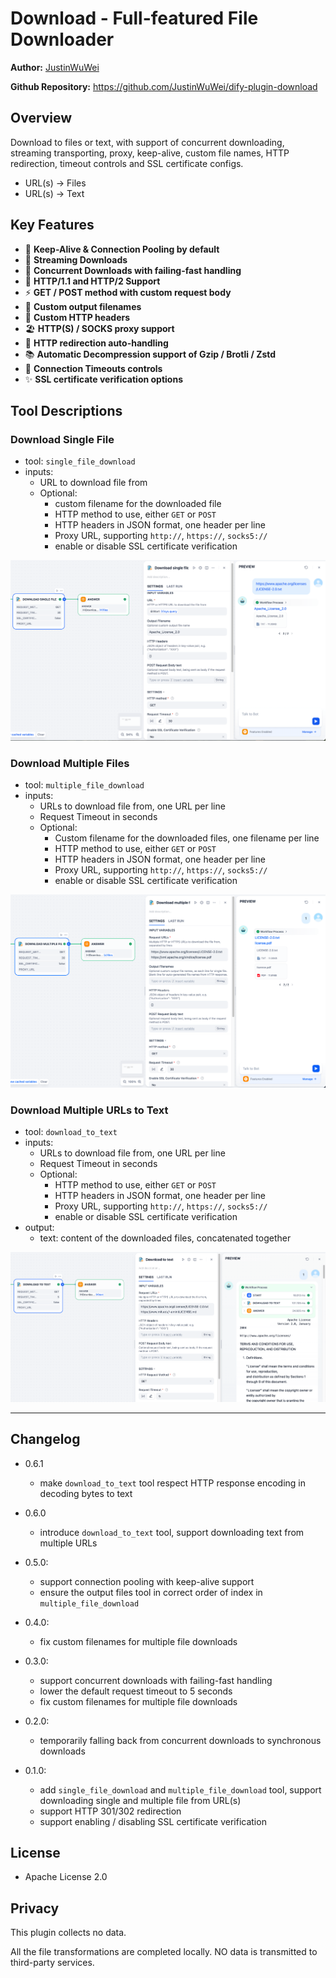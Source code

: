 # Download - Full-featured File Downloader

**Author:** [JustinWuWei](https://github.com/JustinWuWei)

**Github Repository:** https://github.com/JustinWuWei/dify-plugin-download

## Overview

Download to files or text, with support of concurrent downloading, streaming transporting, proxy, keep-alive, custom file names, HTTP redirection, timeout controls and SSL certificate configs.

- URL(s) -> Files
- URL(s) -> Text

## Key Features

- 🔁 **Keep-Alive & Connection Pooling by default**
- 🌊 **Streaming Downloads**
- 💫 **Concurrent Downloads with failing-fast handling**
- 🚀 **HTTP/1.1 and HTTP/2 Support**
- ⚡ **GET / POST method with custom request body**
- 🎨 **Custom output filenames**
- 🌼 **Custom HTTP headers**
- 🏖️ **HTTP(S) / SOCKS proxy support**
- 🧭 **HTTP redirection auto-handling**
- 📚 **Automatic Decompression support of Gzip / Brotli / Zstd**
- 🌟 **Connection Timeouts controls**
- ✨ **SSL certificate verification options**

## Tool Descriptions

### Download Single File

- tool: `single_file_download`
- inputs:
    - URL to download file from
    - Optional:
        - custom filename for the downloaded file
        - HTTP method to use, either `GET` or `POST`
        - HTTP headers in JSON format, one header per line
        - Proxy URL, supporting `http://`, `https://`, `socks5://`
        - enable or disable SSL certificate verification

![single_file_download_1.png](_assets/single_file_download_1.png)

### Download Multiple Files

- tool: `multiple_file_download`
- inputs:
    - URLs to download file from, one URL per line
    - Request Timeout in seconds
    - Optional:
        - Custom filename for the downloaded files, one filename per line
        - HTTP method to use, either `GET` or `POST`
        - HTTP headers in JSON format, one header per line
        - Proxy URL, supporting `http://`, `https://`, `socks5://`
        - enable or disable SSL certificate verification

![multiple_file_download_1.png](_assets/multiple_file_download_1.png)

### Download Multiple URLs to Text

- tool: `download_to_text`
- inputs:
    - URLs to download file from, one URL per line
    - Request Timeout in seconds
    - Optional:
        - HTTP method to use, either `GET` or `POST`
        - HTTP headers in JSON format, one header per line
        - Proxy URL, supporting `http://`, `https://`, `socks5://`
        - enable or disable SSL certificate verification
- output:
    - text: content of the downloaded files, concatenated together

![download_to_text_1.png](_assets/download_to_text_1.png)

---

## Changelog

- 0.6.1
    - make `download_to_text` tool respect HTTP response encoding in decoding bytes to text    

- 0.6.0
    - introduce `download_to_text` tool, support downloading text from multiple URLs

- 0.5.0:
    - support connection pooling with keep-alive support
    - ensure the output files tool in correct order of index in `multiple_file_download`

- 0.4.0:
    - fix custom filenames for multiple file downloads

- 0.3.0:
    - support concurrent downloads with failing-fast handling
    - lower the default request timeout to 5 seconds
    - fix custom filenames for multiple file downloads

- 0.2.0:
    - temporarily falling back from concurrent downloads to synchronous downloads

- 0.1.0:
    - add `single_file_download` and `multiple_file_download` tool, support downloading single and multiple file from
      URL(s)
    - support HTTP 301/302 redirection
    - support enabling / disabling SSL certificate verification

## License

- Apache License 2.0

## Privacy

This plugin collects no data.

All the file transformations are completed locally. NO data is transmitted to third-party services.

